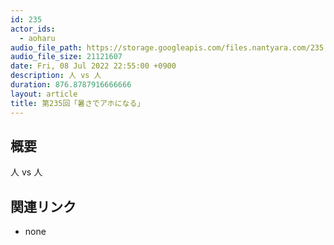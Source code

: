 ```yaml
---
id: 235
actor_ids:
  - aoharu
audio_file_path: https://storage.googleapis.com/files.nantyara.com/235.mp3
audio_file_size: 21121607
date: Fri, 08 Jul 2022 22:55:00 +0900
description: 人 vs 人
duration: 876.8787916666666
layout: article
title: 第235回「暑さでアホになる」
---
```

## 概要

人 vs 人

## 関連リンク

* none
